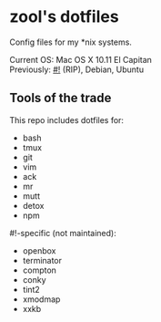 zool's dotfiles
===============

Config files for my \*nix systems.

Current OS: Mac OS X 10.11 El Capitan  
Previously: [#!](http://crunchbang.org/) (RIP), Debian, Ubuntu

Tools of the trade
------------------

This repo includes dotfiles for:

- bash
- tmux
- git
- vim
- ack
- mr
- mutt
- detox
- npm

&#35;!-specific (not maintained):

- openbox
- terminator
- compton
- conky
- tint2
- xmodmap
- xxkb
